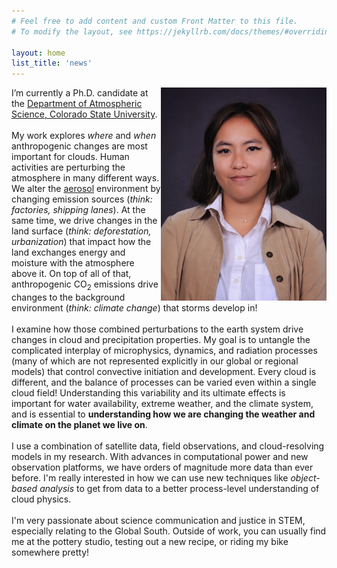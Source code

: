 ```yaml
---
# Feel free to add content and custom Front Matter to this file.
# To modify the layout, see https://jekyllrb.com/docs/themes/#overriding-theme-defaults

layout: home
list_title: 'news'
---
```


<img align='right' width=265 src="/assets/img/prof_pic.jpg">
I’m currently a Ph.D. candidate at the <a href="https://www.atmos.colostate.edu/">Department of Atmospheric Science, Colorado State University</a>.
<br/><br/>
My work explores <em>where</em> and <em>when</em> anthropogenic changes are most important for clouds. Human activities are perturbing the atmosphere in many different ways. We alter the <a href="https://scied.ucar.edu/learning-zone/air-quality/aerosols">aerosol</a> environment by changing emission sources (<em>think: factories, shipping lanes</em>). At the same time, we drive changes in the land surface (<em>think: deforestation, urbanization</em>) that impact how the land exchanges energy and moisture with the atmosphere above it. On top of all of that, anthropogenic CO<sub>2</sub> emissions drive changes to the background environment (<em>think: climate change</em>) that storms develop in!
<br/><br/>
I examine how those combined perturbations to the earth system drive changes in cloud and precipitation properties. My goal is to untangle the complicated interplay of microphysics, dynamics, and radiation processes (many of which are not represented explicitly in our global or regional models) that control convective initiation and development. Every cloud is different, and the balance of processes can be varied even within a single cloud field! Understanding this variability and its ultimate effects is important for water availability, extreme weather, and the climate system, and is essential to <b>understanding how we are changing the weather and climate on the planet we live on</b>. 
<br/><br/>
I use a combination of satellite data, field observations, and cloud-resolving models in my research. With advances in computational power and new observation platforms, we have orders of magnitude more data than ever before. I'm really interested in how we can use new techniques like <em>object-based analysis</em> to get from data to a better process-level understanding of cloud physics.
<br/><br/>
I'm very passionate about science communication and justice in STEM, especially relating to the Global South. Outside of work, you can usually find me at the pottery studio, testing out a new recipe, or riding my bike somewhere pretty!
